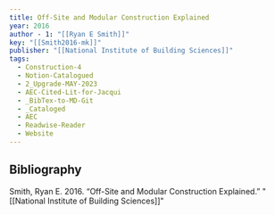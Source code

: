 ```yaml
---
title: Off-Site and Modular Construction Explained
year: 2016
author - 1: "[[Ryan E Smith]]"
key: "[[Smith2016-mk]]"
publisher: "[[National Institute of Building Sciences]]"
tags:
  - Construction-4
  - Notion-Catalogued
  - 2_Upgrade-MAY-2023
  - AEC-Cited-Lit-for-Jacqui
  - _BibTex-to-MD-Git
  - _Cataloged
  - AEC
  - Readwise-Reader
  - Website
---
```


## Bibliography
Smith, Ryan E. 2016. “Off-Site and Modular Construction Explained.” "[[National Institute of Building Sciences]]"